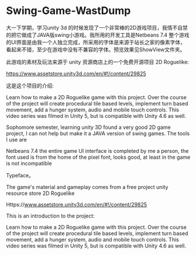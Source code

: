 # Swing-Game-WastDump

大一下学期，学习unity 3d 的时候发现了一个非常棒的2D游戏项目，我情不自禁的把它做成了JAVA版swing小游戏。我所用的开发工具是Netbeans 7.4 整个游戏的UI界面是由我一个人独立完成，所采用的字体是来源于站长之家的像素字体，看起来不错，至少在游戏中没有不兼容的字体。预览效果见ShowView文件夹。

此游戏的素材及玩法来源于 unity 资源商店上的一个免费开源项目 2D Roguelike:

https://www.assetstore.unity3d.com/en/#!/content/29825

这是这个项目的介绍:

Learn how to make a 2D Roguelike game with this project. Over the course of the project will create procedural tile based levels, implement turn based movement, add a hunger system, audio and mobile touch controls. This video series was filmed in Unity 5, but is compatible with Unity 4.6 as well.





Sophomore semester, learning unity 3D found a very good 2D game project, I can not help but make it a JAVA version of swing games. The tools I use are

Netbeans 7.4 the entire game UI interface is completed by me a person, the font used is from the home of the pixel font, looks good, at least in the game is  not incompatible

Typeface。

The game's material and gameplay comes from a free project unity resource store 2D Roguelike

Https://www.assetstore.unity3d.com/en/#!/content/29825

This is an introduction to the project:

Learn how to make a 2D Roguelike game with this project. Over the course of the project will create procedural tile based levels, implement turn based movement, add a hunger system, audio and mobile touch controls. This video series was filmed in Unity 5, but is compatible with Unity 4.6 as well.
